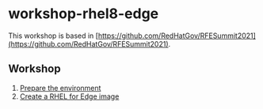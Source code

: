 # workshop-rhel8-edge

This workshop is based in [https://github.com/RedHatGov/RFESummit2021](https://github.com/RedHatGov/RFESummit2021).

## Workshop

1. [Prepare the environment](01-requirements.md)
2. [Create a RHEL for Edge image](02-create-image.md)